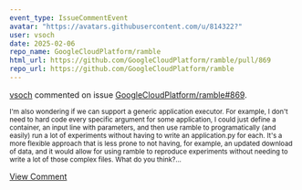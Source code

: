 ```yaml
---
event_type: IssueCommentEvent
avatar: "https://avatars.githubusercontent.com/u/814322?"
user: vsoch
date: 2025-02-06
repo_name: GoogleCloudPlatform/ramble
html_url: https://github.com/GoogleCloudPlatform/ramble/pull/869
repo_url: https://github.com/GoogleCloudPlatform/ramble
---
```


<a href='https://github.com/vsoch' target='_blank'>vsoch</a> commented on issue <a href='https://github.com/GoogleCloudPlatform/ramble/pull/869' target='_blank'>GoogleCloudPlatform/ramble#869</a>.

<small>I'm also wondering if we can support a generic application executor. For example, I don't need to hard code every specific argument for some application, I could just define a container, an input line with parameters, and then use ramble to programatically (and easily) run a lot of experiments without having to write an application.py for each. It's a more flexible approach that is less prone to not having, for example, an updated download of data, and it would allow for using ramble to reproduce experiments without needing to write a lot of those complex files. What do you think?...</small>

<a href='https://github.com/GoogleCloudPlatform/ramble/pull/869' target='_blank'>View Comment</a>